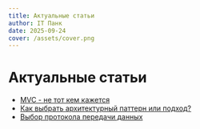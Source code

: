 ```yaml
---
title: Актуальные статьи
author: IT Панк
date: 2025-09-24
cover: /assets/cover.png
---
```


# Актуальные статьи

- [MVC - не тот кем кажется](mvc-review.md)
- [Как выбрать архитектурный паттерн или подход?](architect-style.md)
- [Выбор протокола передачи данных](transport-protocol.md)
